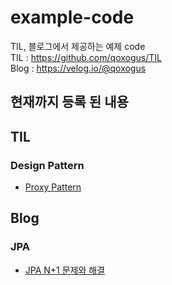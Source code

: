 # example-code

TIL, 블로그에서 제공하는 예제 code  
TIL : https://github.com/qoxogus/TIL  
Blog : https://velog.io/@qoxogus

## 현재까지 등록 된 내용
## TIL
### Design Pattern
* [Proxy Pattern](https://github.com/qoxogus/TIL/blob/main/design-pattern/proxy-pattern.md)

## Blog
### JPA
* [JPA N+1 문제와 해결](https://velog.io/@qoxogus/JPA-N1-%EB%AC%B8%EC%A0%9C%EC%99%80-%ED%95%B4%EA%B2%B0)